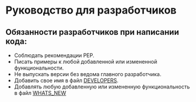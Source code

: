 # Руководство для разработчиков
## Обязанности разработчиков при написании кода:

 + Соблюдать рекомендации PEP.
 + Писать примеры к любой добавленной или измененной функциональности.
 + Не выпускать версии без ведома главного разработчика.
 + Добавить свое имя в файл [DEVELOPERS](https://gitflic.ru/project/pyne/pyne/blob?file=DEVELOPERS.md).
 + Добавлять любую добавленную или измененную функциональность в файл [WHATS_NEW](https://gitflic.ru/project/pyne/pyne/blob?file=WHATS_NEW.md)

